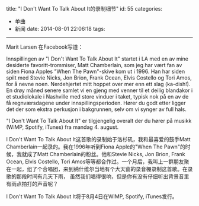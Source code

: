 title: "I Don't Want To Talk About It的录制细节"
id: 55
categories:
  - 单曲
  - 新闻
date: 2014-08-01 22:06:18
tags:
---

Marit Larsen 在Facebook写道：

Innspillingen av "I Don't Want To Talk About It" startet i LA med en av mine desiderte favoritt-trommiser, Matt Chamberlain, som jeg har vært fan av siden Fiona Apples "When The Pawn"-skive kom ut i 1996\. Han har siden spilt med Stevie Nicks, Jon Brion, Frank Ocean, Elvis Costello og Tori Amos, for å nevne noen. Nerdehjertet mitt hoppet over mer enn ett slag (ka-dish!). En drøy måned senere samlet vi en gjeng med venner til et deilig blandakor i et studiolokale i Nashville med store vinduer i taket, typisk nok på en av de få regnværsdagene under innspillingsperioden. Hører du godt etter ligger det der som ekstra perkusjon i bakgrunnen, selv om vi synger av full hals.

"I Don't Want To Talk About It" er tilgjengelig overalt der du hører på musikk (WiMP, Spotify, iTunes) fra mandag 4\. august.

I Don't Want To Talk About It这首歌的录制始于洛杉矶，我和最喜爱的鼓手Matt Chamberlain一起录的。我在1996年听到Fiona Apple的"When The Pawn"的时候，我就成了Matt Chamberlain的粉丝。他和Stevie Nicks, Jon Brion, Frank Ocean, Elvis Costello, Tori Amos等等都合作过。一个月后，我叫上一群朋友聚在一起，组了个合唱团，来到纳什维尔当地有个大天窗的录音棚录制这首歌。在录歌的那段时间有几天下雨， 虽然我们唱得很响，但是你有没有仔细听出背景音里有雨点拍打的声音呢？

I Don't Want To Talk About It将于8月4日在WIMP, Spotify, iTunes发行。